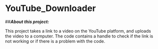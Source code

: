 # YouTube_Downloader

##**_About this project:_** 

This project takes a link to a video on the YouTube platform, and uploads the video to a computer. The code contains a handle to check if the link is not working or if there is a problem with the code.
